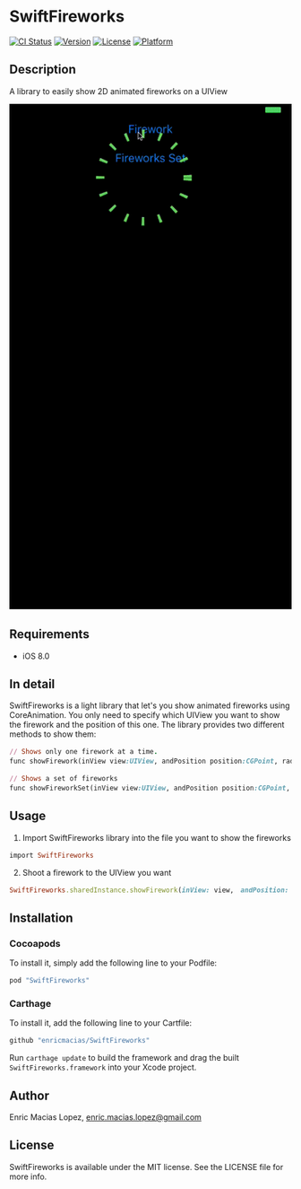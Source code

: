 # SwiftFireworks

[![CI Status](http://img.shields.io/travis/enric_maciaslopez/SwiftFireworks.svg?style=flat)](https://travis-ci.org/enricmacias/SwiftFireworks)
[![Version](https://img.shields.io/cocoapods/v/SwiftFireworks.svg?style=flat)](http://cocoapods.org/pods/SwiftFireworks)
[![License](https://img.shields.io/cocoapods/l/SwiftFireworks.svg?style=flat)](http://cocoapods.org/pods/SwiftFireworks)
[![Platform](https://img.shields.io/cocoapods/p/SwiftFireworks.svg?style=flat)](http://cocoapods.org/pods/SwiftFireworks)

## Description

A library to easily show 2D animated fireworks on a UIView

![alt tag](https://github.com/enricmacias/SwiftFireworks/blob/master/Preview/SwiftFireworks.gif)

## Requirements

- iOS 8.0

## In detail

SwiftFireworks is a light library that let's you show animated fireworks using CoreAnimation.
You only need to specify which UIView you want to show the firework and the position of this one.
The library provides two different methods to show them:

```ruby
// Shows only one firework at a time.
func showFirework(inView view:UIView, andPosition position:CGPoint, radius:CGFloat? = nil, sparkLength:CGFloat? = nil, sparkThickness:CGFloat? = nil, sparkSeparation:CGFloat? = nil, color:UIColor? = nil)
```

```ruby
// Shows a set of fireworks
func showFireworkSet(inView view:UIView, andPosition position:CGPoint, numberOfFireworks num:UInt? = nil) 
```

## Usage

1. Import SwiftFireworks library into the file you want to show the fireworks
```ruby
import SwiftFireworks
```

2. Shoot a firework to the UIView you want
```ruby
SwiftFireworks.sharedInstance.showFirework(inView: view,　andPosition: CGPoint(x: posX, y: posY))
```

## Installation

### Cocoapods

To install it, simply add the following line to your Podfile:

```ruby
pod "SwiftFireworks"
```

### Carthage

To install it, add the following line to your Cartfile:

```ruby
github "enricmacias/SwiftFireworks"
```

Run ```carthage update``` to build the framework and drag the built ```SwiftFireworks.framework``` into your Xcode project.

## Author

Enric Macias Lopez, enric.macias.lopez@gmail.com

## License

SwiftFireworks is available under the MIT license. See the LICENSE file for more info.
